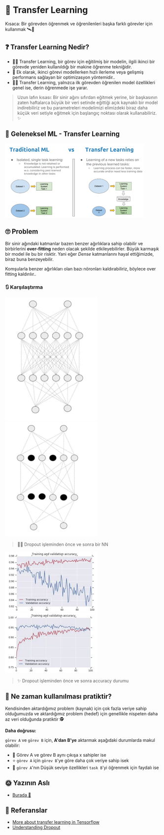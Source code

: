 # 🚙 Transfer Learning
Kısaca: Bir görevden öğrenmek ve öğrenilenleri başka farklı görevler için kullanmak 🛰🚙

## ❓ Transfer Learning Nedir?
- 🕵️‍♀️ Transfer Learning, bir görev için eğitilmiş bir modelin, ilgili ikinci bir görevde yeniden kullanıldığı bir makine öğrenme tekniğidir. 
- 🌟 Ek olarak, ikinci görevi modellerken hızlı ilerleme veya gelişmiş performans sağlayan bir optimizasyon yöntemidir.. 
- 🤸‍♀️ Transfer Learning, yalnızca ilk görevden öğrenilen model özellikleri genel ise, derin öğrenmede işe yarar.

> Uzun lafın kısası: Bir sinir ağını sıfırdan eğitmek yerine, bir başkasının zaten haftalarca büyük bir veri setinde eğittiği açık kaynaklı bir model indirebiliriz ve bu parametreleri modelimizi elimizdeki biraz daha küçük veri setiyle eğitmek için başlangıç noktası olarak kullanabiliriz. ✨

## 💫 Geleneksel ML - Transfer Learning

<img src="../res/MLvsTL.png" width="450"  />


## 🙄 Problem
Bir sinir ağındaki katmanlar bazen benzer ağırlıklara sahip olabilir ve birbirlerini **over-fitting** neden olacak şekilde etkileyebilirler. Büyük karmaşık bir model ile bu bir risktir. Yani eğer _Dense_ katmanlarını hayal ettiğimizde, biraz buna benzeyebilir.

Komşularla benzer ağırlıkları olan bazı nöronları kaldırabiliriz, böylece over fitting kaldırılır..

### 🔃 Karşılaştırma
<p float="left">
    <img src="../res/NNWithoutDropout.JPG" width="300"  />
    <img src="../res/NNWithDropout.JPG" width="300"  />
</p>

> 🤸‍♀️ Dropout işleminden önce ve sonra bir NN

<p float="left">
    <img src="../res/AccuracyWithoutDropOut.JPG" width="300"  />
    <img src="../res/AccuracyWithDropOut.JPG" width="300"  />
</p>

> ✨ Dropout işleminden önce ve sonra accuracy durumu

## 🤔 Ne zaman kullanılması pratiktir?
Kendisinden aktardığımız problem (kaynak) için çok fazla veriye sahip olduğumuzda ve aktardığımız problem (hedef) için genellikle nispeten daha az veri olduğunda pratiktir 🕵️‍

**Daha doğrusu:**

`görev A` ve `görev B` için, **A'dan B'ye** aktarmak aşağıdaki durumlarda makul olabilir:

* 🚩 Görev A ve görev B aynı çıkışa x sahipler ise
* ⭐ `görev A` için `görev B`'ye göre daha çok veriye sahip isek  
* 🔎 `görev A`'nın Düşük seviye özellikleri `task B`'yi öğrenmek için faydalı ise 

## 🌞 Yazının Aslı
- [Burada 🐾](https://dl.asmaamir.com/5-dlstrategies/a-transferlearning)

## 🧐 Referanslar
* [More about transfer learning in Tensorflow](https://www.tensorflow.org/tutorials/images/transfer_learning)
* [Understanding Dropout](https://www.youtube.com/watch?v=ARq74QuavAo)